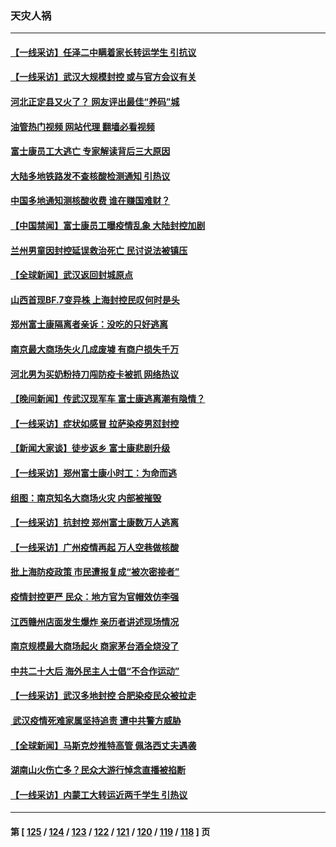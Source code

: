 ### 天灾人祸
---
#### [【一线采访】任泽二中瞒着家长转运学生 引抗议](../../pages/ncid280/n13857848.md?11030845) 
#### [【一线采访】武汉大规模封控 或与官方会议有关](../../pages/ncid280/n13857854.md?11030845) 
#### [河北正定县又火了？ 网友评出最佳“养码”城](../../pages/ncid280/n13857920.md?11030845) 
#### [油管热门视频 网站代理 翻墙必看视频](http://132.145.103.77:81/youtube.html?11030845)
#### [富士康员工大逃亡 专家解读背后三大原因](../../pages/ncid280/n13857885.md?11030845) 
#### [大陆多地铁路发不查核酸检测通知 引热议](../../pages/ncid280/n13857877.md?11030845) 
#### [中国多地通知测核酸收费 谁在赚国难财？](../../pages/ncid280/n13857855.md?11030845) 
#### [【中国禁闻】富士康员工曝疫情乱象 大陆封控加剧](../../pages/ncid280/n13857781.md?11030845) 
#### [兰州男童因封控延误救治死亡 民讨说法被镇压](../../pages/ncid280/n13857567.md?11030845) 
#### [【全球新闻】武汉返回封城原点](../../pages/ncid280/n13857784.md?11030845) 
#### [山西首现BF.7变异株 上海封控民叹何时是头](../../pages/ncid280/n13857091.md?11030845) 
#### [郑州富士康隔离者亲诉：没吃的只好逃离](../../pages/ncid280/n13857251.md?11030845) 
#### [南京最大商场失火几成废墟 有商户损失千万](../../pages/ncid280/n13856865.md?11030845) 
#### [河北男为买奶粉持刀闯防疫卡被抓 网络热议](../../pages/ncid280/n13856778.md?11030845) 
#### [【晚间新闻】传武汉现军车 富士康逃离潮有隐情？](../../pages/ncid280/n13857050.md?11030845) 
#### [【一线采访】症状如感冒 拉萨染疫男怼封控](../../pages/ncid280/n13856325.md?11030845) 
#### [【新闻大家谈】徒步返乡 富士康悲剧升级](../../pages/ncid280/n13856513.md?11030845) 
#### [【一线采访】郑州富士康小时工：为命而逃](../../pages/ncid280/n13856200.md?11030845) 
#### [组图：南京知名大商场火灾 内部被摧毁](../../pages/ncid280/n13856156.md?11030845) 
#### [【一线采访】抗封控 郑州富士康数万人逃离](../../pages/ncid280/n13855945.md?11030845) 
#### [【一线采访】广州疫情再起 万人空巷做核酸](../../pages/ncid280/n13855849.md?11030845) 
#### [批上海防疫政策 市民遭报复成“被次密接者”](../../pages/ncid280/n13855732.md?11030845) 
#### [疫情封控更严 民众：地方官为官帽效仿李强](../../pages/ncid280/n13855785.md?11030845) 
#### [江西赣州店面发生爆炸 亲历者讲述现场情况](../../pages/ncid280/n13855742.md?11030845) 
#### [南京规模最大商场起火 商家茅台酒全烧没了](../../pages/ncid280/n13855540.md?11030845) 
#### [中共二十大后 海外民主人士倡“不合作运动”](../../pages/ncid280/n13855429.md?11030845) 
#### [【一线采访】武汉多地封控 合肥染疫民众被拉走](../../pages/ncid280/n13855191.md?11030845) 
#### [ 武汉疫情死难家属坚持追责 遭中共警方威胁](../../pages/ncid280/n13855282.md?11030845) 
#### [【全球新闻】马斯克炒推特高管 佩洛西丈夫遇袭](../../pages/ncid280/n13854985.md?11030845) 
#### [湖南山火伤亡多？民众大游行悼念直播被掐断](../../pages/ncid280/n13855083.md?11030845) 
#### [【一线采访】内蒙工大转运近两千学生 引热议](../../pages/ncid280/n13854643.md?11030845) 

---
#### 第 [ [125](./125.md?11030845) / [124](./124.md?11030845) / [123](./123.md?11030845) / [122](./122.md?11030845) / [121](./121.md?11030845) / [120](./120.md?11030845) / [119](./119.md?11030845) / [118](./118.md?11030845) ] 页
